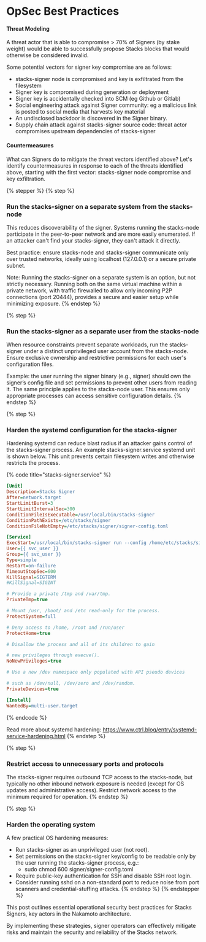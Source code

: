 # OpSec Best Practices

#### Threat Modeling

A threat actor that is able to compromise > 70% of Signers (by stake weight) would be able to successfully propose Stacks blocks that would otherwise be considered invalid.

Some potential vectors for signer key compromise are as follows:

* stacks-signer node is compromised and key is exfiltrated from the filesystem
* Signer key is compromised during generation or deployment
* Signer key is accidentally checked into SCM (eg Github or Gitlab)
* Social engineering attack against Signer community: eg a malicious link is posted to social media that harvests key material
* An undisclosed backdoor is discovered in the Signer binary.
* Supply chain attack against stacks-signer source code: threat actor compromises upstream dependencies of stacks-signer

#### Countermeasures

What can Signers do to mitigate the threat vectors identified above? Let's identify countermeasures in response to each of the threats identified above, starting with the first vector: stacks-signer node compromise and key exfiltration.

{% stepper %}
{% step %}
### Run the stacks-signer on a separate system from the stacks-node

This reduces discoverability of the signer. Systems running the stacks-node participate in the peer-to-peer network and are more easily enumerated. If an attacker can't find your stacks-signer, they can't attack it directly.

Best practice: ensure stacks-node and stacks-signer communicate only over trusted networks, ideally using localhost (127.0.0.1) or a secure private subnet.

Note: Running the stacks-signer on a separate system is an option, but not strictly necessary. Running both on the same virtual machine within a private network, with traffic firewalled to allow only incoming P2P connections (port 20444), provides a secure and easier setup while minimizing exposure.
{% endstep %}

{% step %}
### Run the stacks-signer as a separate user from the stacks-node

When resource constraints prevent separate workloads, run the stacks-signer under a distinct unprivileged user account from the stacks-node. Ensure exclusive ownership and restrictive permissions for each user's configuration files.

Example: the user running the signer binary (e.g., signer) should own the signer’s config file and set permissions to prevent other users from reading it. The same principle applies to the stacks-node user. This ensures only appropriate processes can access sensitive configuration details.
{% endstep %}

{% step %}
### Harden the systemd configuration for the stacks-signer

Hardening systemd can reduce blast radius if an attacker gains control of the stacks-signer process. An example stacks-signer.service systemd unit is shown below. This unit prevents certain filesystem writes and otherwise restricts the process.

{% code title="stacks-signer.service" %}
```ini
[Unit]
Description=Stacks Signer
After=network.target
StartLimitBurst=3
StartLimitIntervalSec=300
ConditionFileIsExecutable=/usr/local/bin/stacks-signer
ConditionPathExists=/etc/stacks/signer
ConditionFileNotEmpty=/etc/stacks/signer/signer-config.toml

[Service]
ExecStart=/usr/local/bin/stacks-signer run --config /home/etc/stacks/signer/signer-config.toml
User={{ svc_user }}
Group={{ svc_user }}
Type=simple
Restart=on-failure
TimeoutStopSec=600
KillSignal=SIGTERM
#KillSignal=SIGINT

# Provide a private /tmp and /var/tmp.
PrivateTmp=true

# Mount /usr, /boot/ and /etc read-only for the process.
ProtectSystem=full

# Deny access to /home, /root and /run/user
ProtectHome=true

# Disallow the process and all of its children to gain

# new privileges through execve().
NoNewPrivileges=true

# Use a new /dev namespace only populated with API pseudo devices

# such as /dev/null, /dev/zero and /dev/random.
PrivateDevices=true

[Install]
WantedBy=multi-user.target
```
{% endcode %}

Read more about systemd hardening: https://www.ctrl.blog/entry/systemd-service-hardening.html
{% endstep %}

{% step %}
### Restrict access to unnecessary ports and protocols

The stacks-signer requires outbound TCP access to the stacks-node, but typically no other inbound network exposure is needed (except for OS updates and administrative access). Restrict network access to the minimum required for operation.
{% endstep %}

{% step %}
### Harden the operating system

A few practical OS hardening measures:

* Run stacks-signer as an unprivileged user (not root).
* Set permissions on the stacks-signer key/config to be readable only by the user running the stacks-signer process, e.g.:
  * sudo chmod 600 signer/signer-config.toml
* Require public-key authentication for SSH and disable SSH root login.
* Consider running sshd on a non-standard port to reduce noise from port scanners and credential-stuffing attacks.
{% endstep %}
{% endstepper %}

This post outlines essential operational security best practices for Stacks Signers, key actors in the Nakamoto architecture.

By implementing these strategies, signer operators can effectively mitigate risks and maintain the security and reliability of the Stacks network.
